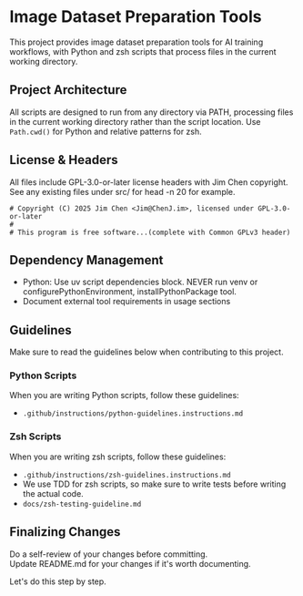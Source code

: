 # Image Dataset Preparation Tools

This project provides image dataset preparation tools for AI training workflows, with Python and zsh scripts that process files in the current working directory.

## Project Architecture

All scripts are designed to run from any directory via PATH, processing files in the current working directory rather than the script location. Use `Path.cwd()` for Python and relative patterns for zsh.

## License & Headers

All files include GPL-3.0-or-later license headers with Jim Chen copyright. See any existing files under src/ for head -n 20 for example.

    # Copyright (C) 2025 Jim Chen <Jim@ChenJ.im>, licensed under GPL-3.0-or-later
    #
    # This program is free software...(complete with Common GPLv3 header)

## Dependency Management

- Python: Use uv script dependencies block. NEVER run venv or configurePythonEnvironment, installPythonPackage tool.
- Document external tool requirements in usage sections

## Guidelines

Make sure to read the guidelines below when contributing to this project.

### Python Scripts

When you are writing Python scripts, follow these guidelines:

- `.github/instructions/python-guidelines.instructions.md`

### Zsh Scripts

When you are writing zsh scripts, follow these guidelines:

- `.github/instructions/zsh-guidelines.instructions.md`
- We use TDD for zsh scripts, so make sure to write tests before writing the actual code.
- `docs/zsh-testing-guideline.md`

## Finalizing Changes

Do a self-review of your changes before committing.  
Update README.md for your changes if it's worth documenting.

Let's do this step by step.
